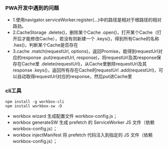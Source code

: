 ### PWA开发中遇到的问题
- 1.使用navigator.serviceWorker.register(...)中的路径是相对于根路径的相对路劲。
- 2.CacheStorage
    .delete()，删除某个Cache
    .open()，打开某个Cache（打开后才能修改Cache），若没有则新建一个
    .keys()，得到所有Cache的名称
    .has()，判断某个Cache是否存在
- 3.cache
    .match(requestUrl, options)，返回Promise，能得到requestUrl对应的response
    .put(requestUrl, response)，将requestUrl及其response保存在Cache里
    .delete(requestUrl)，从Cache里删除requestUrl及其response
    .keys()，返回所有存在Cache的requestUrl
    .add(requestUrl)，可以自动取得requestUrl对应的response，然后put进Cache里

### cli工具

``` shell
npm install -g workbox-cli
npm install workbox-sw -D
```
- workbox wizard 生成配置文件 workbox-config.js；
- workbox generateSW 生成 prefetch 的 ServiceWorker JS 文件（依赖 workbox-config.js）；
- workbox injectManifest 将 prefetch 代码注入到指定的 JS 文件（依赖 workbox-config.js）；